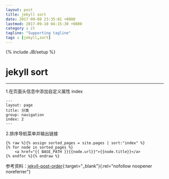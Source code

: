 ```yaml
---
layout: post
title: jekyll sort
date: 2017-09-08 23:35:01 +0800
lastmod: 2017-09-10 04:15:30 +0800
category : it
tagline: "Supporting tagline"
tags : [jekyll,sort]
---
```

{% include JB/setup %}
# jekyll sort
---
1.在页面头信息中添加自定义属性 index  
```
---
layout: page
title: 分类
group: navigation
index: 2
---
```
2.排序导航菜单并输出链接  
```
{% raw %}{% assign sorted_pages = site.pages | sort:"index" %}
{% for node in sorted_pages %}
    <a href="{{ BASE_PATH }}{{node.url}}">{{node.title}}</a>
{% endfor %}{% endraw %}
```
<!-- more -->
参考资料：[jekyll-post-order](http://stackoverflow.com/questions/26196559/jekyll-post-order){:target="_blank"}{:rel="nofollow noopener noreferrer"} 